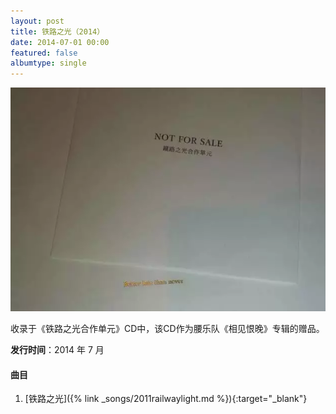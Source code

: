 ```yaml
---
layout: post
title: 铁路之光（2014）
date: 2014-07-01 00:00
featured: false
albumtype: single
---
```

<img src="/assets/imgs/railwaylight2014.webp">

收录于《铁路之光合作单元》CD中，该CD作为腰乐队《相见恨晚》专辑的赠品。

**发行时间**：2014 年 7 月

#### 曲目

1. [铁路之光]({% link _songs/2011railwaylight.md %}){:target="_blank"}
